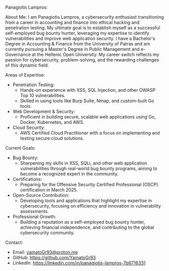 Panagiotis Lampros:


About Me:
  I am Panagiotis Lampros, a cybersecurity enthusiast transitioning from a career in accounting and finance into ethical hacking and penetration testing. My ultimate goal is to establish myself as a successful self-employed bug bounty hunter, leveraging my expertise to identify vulnerabilities and improve web application security.
  I have a Bachelor's Degree in Accounting & Finance from the University of Patras and am currently pursuing a Master's Degree in Public Management and e-Governance at the Hellenic Open University. My career switch reflects my passion for cybersecurity, problem-solving, and the rewarding challenges of this dynamic field.

Areas of Expertise:
  - Penetration Testing:
      - Hands-on experience with XSS, SQL Injection, and other OWASP Top 10 vulnerabilities.
      - Skilled in using tools like Burp Suite, Nmap, and custom-built Go tools.
  - Web Development & Security:
      - Proficient in building secure, scalable web applications using Go, Docker, Kubernetes, and AWS.
  - Cloud Security:
      - AWS Certified Cloud Practitioner with a focus on implementing and testing secure cloud solutions.

Current Goals:
  - Bug Bounty:
      - Sharpening my skills in XSS, SQLi, and other web application vulnerabilities through real-world bug bounty programs, aiming to become a recognized expert in the community.
  - Certifications:
      - Preparing for the Offensive Security Certified Professional (OSCP) certification in March 2025.
  - Open-Source Contribution:
      - Developing tools and applications that highlight my expertise in cybersecurity, focusing on efficiency and innovation in vulnerability assessments.
  - Professional Growth:
      - Building a reputation as a self-employed bug bounty hunter, achieving financial independence, and contributing to the global cybersecurity community.

Contact:
  - Email: yamatoGr93@proton.me
  - GitHub: https://github.com/YamatoGr93
  - LinkedIn: https://linkedin.com/in/panagiotis-lampros-7b6716331
